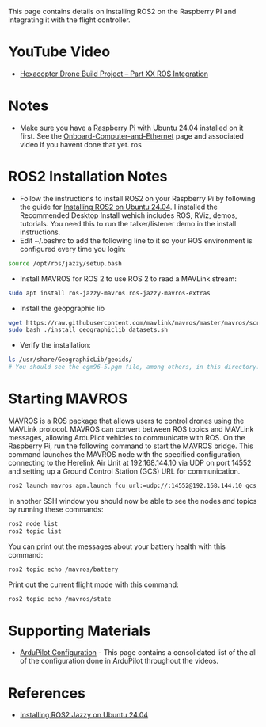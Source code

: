This page contains details on installing ROS2 on the Raspberry PI and integrating it with the flight controller.

# YouTube Video
- [Hexacopter Drone Build Project – Part XX ROS Integration](https://youtu.be/XXX)

# Notes
- Make sure you have a Raspberry Pi with Ubuntu 24.04 installed on it first. See the [Onboard-Computer-and-Ethernet](../10-Onboard-Computer-and-Ethernet/Onboard-Computer-and-Ethernet.md) page and associated video if you havent done that yet.
ros
# ROS2 Installation Notes
- Follow the instructions to install ROS2 on your Raspberry Pi by following the guide for [Installing ROS2 on Ubuntu 24.04](https://docs.ros.org/en/jazzy/Installation/Ubuntu-Install-Debs.html). I installed the Recommended Desktop Install wehich includes ROS, RViz, demos, tutorials. You need this to run the talker/listener demo in the install instructions.
- Edit ~/.bashrc to add the following line to it so your ROS environment is configured every time you login:
```sh
source /opt/ros/jazzy/setup.bash
```
- Install MAVROS for ROS 2 to use ROS 2 to read a MAVLink stream:
```sh
sudo apt install ros-jazzy-mavros ros-jazzy-mavros-extras
```
- Install the geopgraphic lib
```sh
wget https://raw.githubusercontent.com/mavlink/mavros/master/mavros/scripts/install_geographiclib_datasets.sh
sudo bash ./install_geographiclib_datasets.sh
```
- Verify the installation:
```sh
ls /usr/share/GeographicLib/geoids/
# You should see the egm96-5.pgm file, among others, in this directory.
```

# Starting MAVROS
MAVROS is a ROS package that allows users to control drones using the MAVLink protocol. MAVROS can convert between ROS topics and MAVLink messages, allowing ArduPilot vehicles to communicate with ROS.
On the Raspberry Pi, run the following command to start the MAVROS bridge. This command launches the MAVROS node with the specified configuration, connecting to the Herelink Air Unit at 192.168.144.10 via UDP on port 14552 and setting up a Ground Control Station (GCS) URL for communication.
```sh
ros2 launch mavros apm.launch fcu_url:=udp://:14552@192.168.144.10 gcs_url:=udp://@
```

In another SSH window you should now be able to see the nodes and topics by running these commands:
```sh
ros2 node list
ros2 topic list
```

You can print out the messages about your battery health with this command:
```sh
ros2 topic echo /mavros/battery
```

Print out the current flight mode with this command:
```sh
ros2 topic echo /mavros/state
```


# Supporting Materials
- [ArduPilot Configuration](../ArduPilot-Config/ArduPilot-Config.md) - This page contains a consolidated list of the all of the configuration done in ArduPilot throughout the videos.

# References 
- [Installing ROS2 Jazzy on Ubuntu 24.04](https://docs.ros.org/en/jazzy/Installation/Ubuntu-Install-Debs.html)

